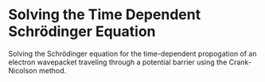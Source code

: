 # Solving the Time Dependent Schrödinger Equation
Solving the Schrödinger equation for the time-dependent propogation of an electron wavepacket traveling through a potential barrier using the Crank-Nicolson method.
